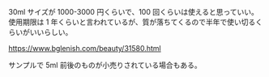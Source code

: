 30ml サイズが 1000-3000 円くらいで、100 回くらいは使えると思っていい。
使用期限は 1 年くらいと言われているが、質が落ちてくるので半年で使い切るくらいがいいらしい。

https://www.bglenish.com/beauty/31580.html

サンプルで 5ml 前後のものが小売りされている場合もある。
